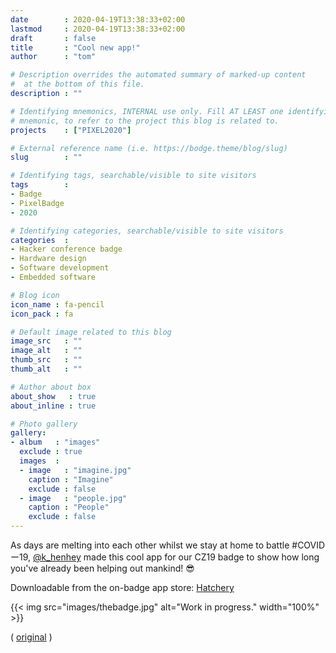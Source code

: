 ```yaml
---
date        : 2020-04-19T13:38:33+02:00
lastmod     : 2020-04-19T13:38:33+02:00
draft       : false
title       : "Cool new app!"
author      : "tom"

# Description overrides the automated summary of marked-up content
#  at the bottom of this file.
description : ""

# Identifying mnemonics, INTERNAL use only. Fill AT LEAST one identifying
# mnemonic, to refer to the project this blog is related to.
projects    : ["PIXEL2020"]

# External reference name (i.e. https://bodge.theme/blog/slug)
slug        : ""

# Identifying tags, searchable/visible to site visitors
tags        :
- Badge
- PixelBadge
- 2020

# Identifying categories, searchable/visible to site visitors
categories  :
- Hacker conference badge
- Hardware design
- Software development
- Embedded software

# Blog icon
icon_name : fa-pencil
icon_pack : fa

# Default image related to this blog
image_src   : ""
image_alt   : ""
thumb_src   : ""
thumb_alt   : ""

# Author about box
about_show   : true
about_inline : true

# Photo gallery
gallery:
- album   : "images"
  exclude : true
  images  :
  - image   : "imagine.jpg"
    caption : "Imagine"
    exclude : false
  - image   : "people.jpg"
    caption : "People"
    exclude : false
---
```


As days are melting into each other whilst we stay at home to battle #COVIDー19, [@k_henhey](https://twitter.com/k_henhey) made this cool app for our CZ19 badge to show how long you've already been helping out mankind! :sunglasses:

Downloadable from the on-badge app store: [Hatchery](https://hatchery.badge.team/projects/days_spent_inside)

{{< img src="images/thebadge.jpg" alt="Work in progress." width="100%"  >}}

( [original](https://twitter.com/HackZoneNL/status/1251867795073257473) )
